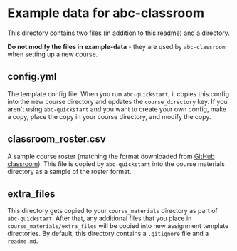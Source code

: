 # Example data for abc-classroom

This directory contains two files (in addition to this readme) and a
directory.

**Do not modify the files in example-data** - they are used by `abc-classroom`
when setting up a new course.

## config.yml

The template config file. When you run `abc-quickstart`, it copies this config into the new course directory and updates the `course_directory` key. If you aren't using `abc-quickstart` and you want to create your own config, make a copy, place the copy in your course directory, and modify the copy.

## classroom_roster.csv

A sample course roster (matching the format downloaded from [GitHub classroom](https://classroom.github.com/)). This file is copied by
`abc-quickstart` into the course materials directory as a sample of
the roster format.

## extra_files

This directory gets copied to your `course_materials` directory as part of
`abc-quickstart`. After that, any additional files that you place in
`course_materials/extra_files` will be copied into new assignment
template directories. By default, this directory contains a `.gitignore` file and a `readme.md`.
